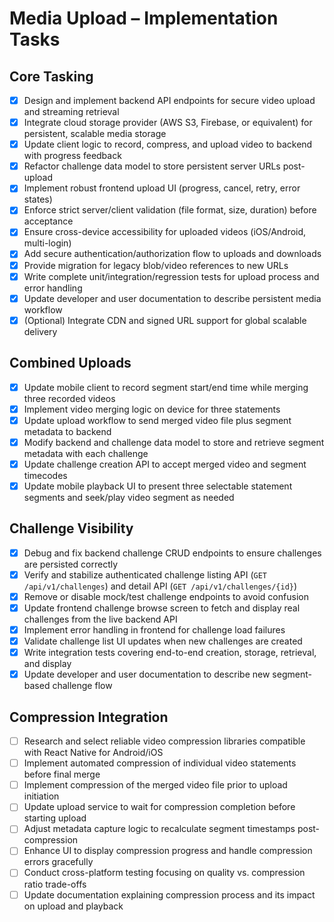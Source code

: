# Media Upload – Implementation Tasks

## Core Tasking  
- [x] Design and implement backend API endpoints for secure video upload and streaming retrieval  
- [x] Integrate cloud storage provider (AWS S3, Firebase, or equivalent) for persistent, scalable media storage  
- [x] Update client logic to record, compress, and upload video to backend with progress feedback  
- [x] Refactor challenge data model to store persistent server URLs post-upload  
- [x] Implement robust frontend upload UI (progress, cancel, retry, error states)  
- [x] Enforce strict server/client validation (file format, size, duration) before acceptance  
- [x] Ensure cross-device accessibility for uploaded videos (iOS/Android, multi-login)  
- [x] Add secure authentication/authorization flow to uploads and downloads  
- [x] Provide migration for legacy blob/video references to new URLs  
- [x] Write complete unit/integration/regression tests for upload process and error handling  
- [x] Update developer and user documentation to describe persistent media workflow  
- [x] (Optional) Integrate CDN and signed URL support for global scalable delivery  

## Combined Uploads  
- [x] Update mobile client to record segment start/end time while merging three recorded videos  
- [x] Implement video merging logic on device for three statements  
- [x] Update upload workflow to send merged video file plus segment metadata to backend  
- [x] Modify backend and challenge data model to store and retrieve segment metadata with each challenge  
- [x] Update challenge creation API to accept merged video and segment timecodes  
- [x] Update mobile playback UI to present three selectable statement segments and seek/play video segment as needed  

## Challenge Visibility  
- [x] Debug and fix backend challenge CRUD endpoints to ensure challenges are persisted correctly  
- [x] Verify and stabilize authenticated challenge listing API (`GET /api/v1/challenges`) and detail API (`GET /api/v1/challenges/{id}`)  
- [x] Remove or disable mock/test challenge endpoints to avoid confusion  
- [x] Update frontend challenge browse screen to fetch and display real challenges from the live backend API  
- [x] Implement error handling in frontend for challenge load failures  
- [x] Validate challenge list UI updates when new challenges are created  
- [x] Write integration tests covering end-to-end creation, storage, retrieval, and display  
- [x] Update developer and user documentation to describe new segment-based challenge flow  

## Compression Integration  
- [ ] Research and select reliable video compression libraries compatible with React Native for Android/iOS  
- [ ] Implement automated compression of individual video statements before final merge  
- [ ] Implement compression of the merged video file prior to upload initiation  
- [ ] Update upload service to wait for compression completion before starting upload  
- [ ] Adjust metadata capture logic to recalculate segment timestamps post-compression  
- [ ] Enhance UI to display compression progress and handle compression errors gracefully  
- [ ] Conduct cross-platform testing focusing on quality vs. compression ratio trade-offs  
- [ ] Update documentation explaining compression process and its impact on upload and playback  